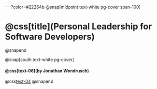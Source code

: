 ---?color=#22264b
@snap[midpoint text-white pg-cover span-100]
# @css[title](Personal Leadership for Software Developers)
@snapend

@snap[south text-white pg-cover]
#### @css[text-06](by **Jonathan Wondrusch**)
@css[text-04](@jwondrusch)
@snapend